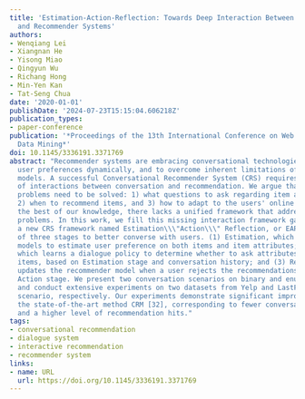 ```yaml
---
title: 'Estimation-Action-Reflection: Towards Deep Interaction Between Conversational
  and Recommender Systems'
authors:
- Wenqiang Lei
- Xiangnan He
- Yisong Miao
- Qingyun Wu
- Richang Hong
- Min-Yen Kan
- Tat-Seng Chua
date: '2020-01-01'
publishDate: '2024-07-23T15:15:04.606218Z'
publication_types:
- paper-conference
publication: '*Proceedings of the 13th International Conference on Web Search and
  Data Mining*'
doi: 10.1145/3336191.3371769
abstract: "Recommender systems are embracing conversational technologies to obtain
  user preferences dynamically, and to overcome inherent limitations of their static
  models. A successful Conversational Recommender System (CRS) requires proper handling
  of interactions between conversation and recommendation. We argue that three fundamental
  problems need to be solved: 1) what questions to ask regarding item attributes,
  2) when to recommend items, and 3) how to adapt to the users' online feedback. To
  the best of our knowledge, there lacks a unified framework that addresses these
  problems. In this work, we fill this missing interaction framework gap by proposing
  a new CRS framework named Estimation\\\"Action\\\" Reflection, or EAR, which consists
  of three stages to better converse with users. (1) Estimation, which builds predictive
  models to estimate user preference on both items and item attributes; (2) Action,
  which learns a dialogue policy to determine whether to ask attributes or recommend
  items, based on Estimation stage and conversation history; and (3) Reflection, which
  updates the recommender model when a user rejects the recommendations made by the
  Action stage. We present two conversation scenarios on binary and enumerated questions,
  and conduct extensive experiments on two datasets from Yelp and LastFM, for each
  scenario, respectively. Our experiments demonstrate significant improvements over
  the state-of-the-art method CRM [32], corresponding to fewer conversation turns
  and a higher level of recommendation hits."
tags:
- conversational recommendation
- dialogue system
- interactive recommendation
- recommender system
links:
- name: URL
  url: https://doi.org/10.1145/3336191.3371769
---
```

